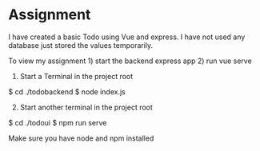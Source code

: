 # Assignment

I have created a basic Todo using Vue and express. I have not used any database just stored the values temporarily.

To view my assignment 1) start the backend express app 2) run vue serve

1) Start a Terminal in the project root

$ cd ./todobackend
$ node index.js

2) Start another terminal in the project root

$ cd ./todoui
$ npm run serve

Make sure you have node and npm installed
